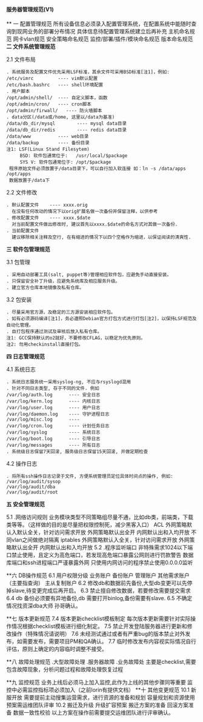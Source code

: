 #### 服务器管理规范(V1)

** 一 配置管理规范
 	所有设备信息必须录入配置管理系统，在配置系统中能随时查询到现网业务的部署分布情况
	具体信息待配置管理系统建立后再补充
	主机命名规范
	网卡vlan规范
	安全策略命名规范
	监控/部署/插件/模块命名规范
	版本命名规范
**二  文件系统管理规范**

2.1 文件布局

    . 系统服务及配置文件优先采用LSF标准，其余文件可采用BSD标准[注1]，例如:
    /etc/vimrc         ---- vim默认配置
    /etc/bash.bashrc   ---- shell环境配置
    . 用户脚本
    /opt/admin/shell/  ---- 自定义脚本，函数
    /opt/admin/cron/   ---- cron脚本
    /opt/admin/firwall/   ---- 防火墙脚本
    . data分区(/data或/home, 这里以/data为基准)
    /data/db_dir/mysql        ---- mysql data目录
    /data/db_dir/redis        ---- redis data目录
    /data/www          ---- web目录
    /data/backup       ---- 备份目录
    注1: LSF(Linux Stand Filesytem)
         BSD: 软件包通常位于:   /usr/local/$package
         SYS V: 软件包通常位于: /opt/$package
	 程序原始文件必须放置于/data目录下，可以自行加入软连接 如：ln -s /data/apps /opt/apps
	 数据放置于/data下
   

2.2 文件修改

    . 默认配置文件    ---- xxxx.orig
      在没有任何改动的情况下以orig扩展名做一次备份并保留注释，以供参考
    . 修改配置文件    ---- xxxx.$date
      对当前配置文件做出修改时, 建议首先以xxxx.$date的命名方式对其做一次备份.
    . 当前配置文件
      建议移除相关注释及空行, 在有缩进的情况下以四个空格作为缩进，以保证阅读的清爽性.
    

**三  软件包管理规范**

3.1 包管理

    . 采用自动部署工具(salt, puppet等)管理相应软件包，应避免手动直接安装。
    . 只保留安全补丁升级，应避免系统库及相应服务升级。
    . 建立官方仓库本地镜像及私有仓库。

3.2 包安装

    . 尽量采用官方源，及稳定的三方源安装相应软件包。
    . 如有必须源码编译[注1]，务必遵照Debian官方打包方式进行打包[注2]，以保持LSF规范及自动化管理。
    . 自打包程序通过测试及审核后放入私有仓库。
    注1: GCC保持默认的o2就好，不要修改CFLAG，以稳定为优先原则。
    注2: 勿用checkinstall直接打包。

**四  日志管理规范**

4.1 系统日志

    . 系统日志服务统一采用syslog-ng, 不应与rsyslogd混用
    . 针对不同日志类型, 存于不同的文件. 例如
    /var/log/auth.log      ---- 安全日志
    /var/log/kern.log      ---- 内核日志
    /var/log/user.log      ---- 用户日志
    /var/log/daemon.log    ---- 守护进程日志
    /var/log/misc.log      ---- 
    /var/log/cron.log      ---- 计划任务日志
    /var/log/syslog        ---- 系统日志
    /var/log/boot.log      ---- 引导日志
    /var/log/messages      ---- 所有日志
    . 系统级日志保留7天回滚, 服务级日志保留15天回滚, 并做定期检查

4.2 操作日志

    . 将所有ssh操作日志记录于文件, 方便系统管理员定位具体时间点的操作, 例如:
    /var/log/audit/sysop   
    /var/log/audit/dba
    /var/log/audit/root
    
**五 安全管理规范**

5.1  .网络访问规则
     业务模块类型不同策略组尽量不通，比如db类，前端类，下载类等等。（这样做的目的是尽量把权限控制死，减少黑客入口）
     ACL
     外网策略默认入默认全关，针对访问需求开放
     外网策略默认出全开
     内网默认出和入均开放
     不同vlan之间做绝对隔离
     iptables
     外网策略默认入全关，针对访问需求开放
     外网策略默认出全开
     内网默认出和入均开放
5.2 .程序监听端口
     非特殊需求1024以下端口禁止使用，且定义为高危端口，若发现高危端口暴露公网则进行罚款警告
     数据库端口和ssh进程端口严谨暴露外网
     只使用内网访问的程序禁止使用0.0.0.0监听

**六 DB操作规范
6.1  用户权限分级
	业务账户
	备份账户
	管理账户
	其他需求账户（主要指查询）
	主从复制账户
6.2  修改db和数据前先备份,大型db变更可以先停掉slave,待变更完成后再开启。
6.3  禁止擅自修改数据，若要修改需要提交需求
6.4  db 备份必须要有异地备份,db 需要打开binlog,备份需要有slave.
6.5  不确定情况找资深dba大师 孙哥确认。

**七 版本更新规范
7.4   版本更新checklist模板制定
      每次版本更新需要针对实际操作情况根据checklist模板进行细化制定。
7.5   禁止开发登陆服务器进行更新和修改操作（特殊情况请说明）
7.6   未经测试通过或者有严重bug的版本禁止对外发布，如需要发布，需要项目PM和QA确认。
7.7   临时修改发布内容视实际情况自行评估，原则上确定的内容临时调整不接受。

**八 故障处理规范
     .大型故障处理
     .服务器故障
     .业务故障处
     主要是checklist,需要包含故障现象，分析问题过程和故障处理恢复过程

**九  监控规范
     业务上线后必须马上加入监控,此作为上线的其他步骤同等重要
     监控中必需监控指标项必须加入（之前lorin有提供文档）
**十 其他变更规范
10.1     新服开放
        需要提前主动搜集运营需求，进行资源的准备和规划
	容量规划和资源使用预案需运维团队评审
10.2	搬迁及升级
	升级扩容预案
	搬迁方案的准备
	回滚方案准备
	数据一致性校验
	以上方案在操作前需要提交运维团队进行评审确认。

